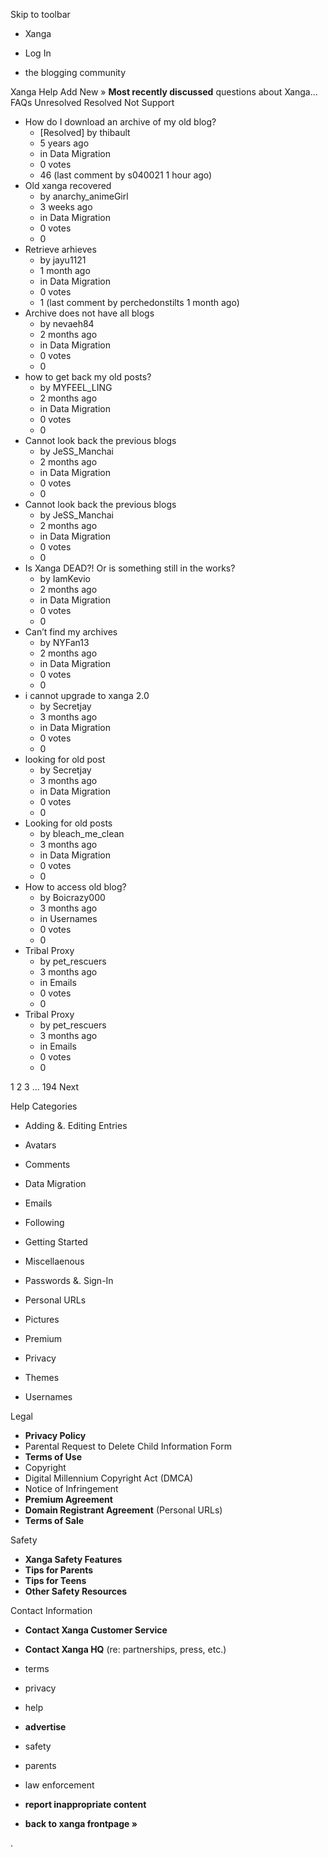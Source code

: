 Skip to toolbar

*   Xanga

*   Log In

*   the blogging community

Xanga Help Add New » **Most recently discussed** questions about Xanga… FAQs Unresolved Resolved Not Support

*   How do I download an archive of my old blog?
    *   \[Resolved\] by thibault
    *   5 years ago
    *   in Data Migration
    *   0 votes
    *   46 (last comment by s040021 1 hour ago)
*   Old xanga recovered
    *   by anarchy\_animeGirl
    *   3 weeks ago
    *   in Data Migration
    *   0 votes
    *   0
*   Retrieve arhieves
    *   by jayu1121
    *   1 month ago
    *   in Data Migration
    *   0 votes
    *   1 (last comment by perchedonstilts 1 month ago)
*   Archive does not have all blogs
    *   by nevaeh84
    *   2 months ago
    *   in Data Migration
    *   0 votes
    *   0
*   how to get back my old posts?
    *   by MYFEEL\_LING
    *   2 months ago
    *   in Data Migration
    *   0 votes
    *   0
*   Cannot look back the previous blogs
    *   by JeSS\_Manchai
    *   2 months ago
    *   in Data Migration
    *   0 votes
    *   0
*   Cannot look back the previous blogs
    *   by JeSS\_Manchai
    *   2 months ago
    *   in Data Migration
    *   0 votes
    *   0
*   Is Xanga DEAD?! Or is something still in the works?
    *   by IamKevio
    *   2 months ago
    *   in Data Migration
    *   0 votes
    *   0
*   Can’t find my archives
    *   by NYFan13
    *   2 months ago
    *   in Data Migration
    *   0 votes
    *   0
*   i cannot upgrade to xanga 2.0
    *   by Secretjay
    *   3 months ago
    *   in Data Migration
    *   0 votes
    *   0
*   looking for old post
    *   by Secretjay
    *   3 months ago
    *   in Data Migration
    *   0 votes
    *   0
*   Looking for old posts
    *   by bleach\_me\_clean
    *   3 months ago
    *   in Data Migration
    *   0 votes
    *   0
*   How to access old blog?
    *   by Boicrazy000
    *   3 months ago
    *   in Usernames
    *   0 votes
    *   0
*   Tribal Proxy
    *   by pet\_rescuers
    *   3 months ago
    *   in Emails
    *   0 votes
    *   0
*   Tribal Proxy
    *   by pet\_rescuers
    *   3 months ago
    *   in Emails
    *   0 votes
    *   0

1 2 3 ... 194 Next

Help Categories

*   Adding &. Editing Entries
*   Avatars
*   Comments
*   Data Migration
*   Emails
*   Following
*   Getting Started
*   Miscellaenous

*   Passwords &. Sign-In
*   Personal URLs
*   Pictures
*   Premium
*   Privacy
*   Themes
*   Usernames

Legal

*   **Privacy Policy**
*   Parental Request to Delete Child Information Form
*   **Terms of Use**
*   Copyright
*   Digital Millennium Copyright Act (DMCA)
*   Notice of Infringement
*   **Premium Agreement**
*   **Domain Registrant Agreement** (Personal URLs)
*   **Terms of Sale**

Safety

*   **Xanga Safety Features**
*   **Tips for Parents**
*   **Tips for Teens**
*   **Other Safety Resources**

Contact Information

*   **Contact Xanga Customer Service**
*   **Contact Xanga HQ** (re: partnerships, press, etc.)

*   terms
*   privacy
*   help
*   **advertise**

*   safety
*   parents
*   law enforcement
*   **report inappropriate content**

*   **back to xanga frontpage »**

<img src="http://pixel.quantserve.com/pixel/p-87h-iNOVooym2.gif" style="display: none" height="1" width="1" alt="Quantcast"/>.